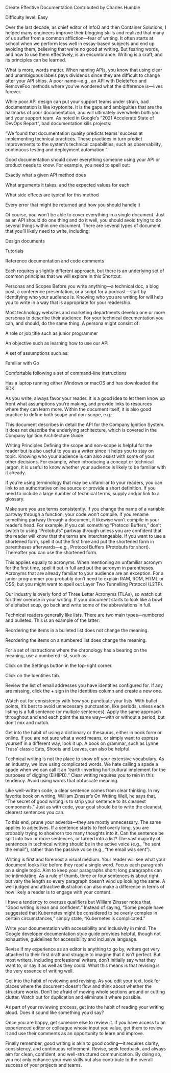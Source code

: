 Create Effective Documentation
Contributed by Charles Humble

Difficulty level: Easy

Over the last decade, as chief editor of InfoQ and then Container Solutions, I helped many engineers improve their blogging skills and realized that many of us suffer from a common affliction—fear of writing. It often starts at school when we perform less well in essay-based subjects and end up avoiding them, believing that we’re no good at writing. But fearing words, and how to use them effectively, is an encumbrance. Writing is a craft, and its principles can be learned.

What is more, words matter. When naming APIs, you know that using clear and unambiguous labels pays dividends since they are difficult to change after your API ships. A poor name—e.g., an API with DeleteFoo and RemoveFoo methods where you’ve wondered what the difference is—lives forever.

While poor API design can put your support teams under strain, bad documentation is like kryptonite. It is the gaps and ambiguities that are the hallmarks of poor documentation, and will ultimately overwhelm both you and your support team. As noted in Google’s “2021 Accelerate State of DevOps Report”, bad documentation kills projects:

“We found that documentation quality predicts teams’ success at implementing technical practices. These practices in turn predict improvements to the system’s technical capabilities, such as observability, continuous testing and deployment automation.”

Good documentation should cover everything someone using your API or product needs to know. For example, you need to spell out:

Exactly what a given API method does

What arguments it takes, and the expected values for each

What side effects are typical for this method

Every error that might be returned and how you should handle it

Of course, you won’t be able to cover everything in a single document. Just as an API should do one thing and do it well, you should avoid trying to do several things within one document. There are several types of document that you’ll likely need to write, including:

Design documents

Tutorials

Reference documentation and code comments

Each requires a slightly different approach, but there is an underlying set of common principles that we will explore in this Shortcut.

Personas and Scopes
Before you write anything—a technical doc, a blog post, a conference presentation, or a script for a podcast—start by identifying who your audience is. Knowing who you are writing for will help you to write in a way that is appropriate for your readership.

Most technology websites and marketing departments develop one or more personas to describe their audience. For your technical documentation you can, and should, do the same thing. A persona might consist of:

A role or job title such as junior programmer

An objective such as learning how to use our API

A set of assumptions such as:

Familiar with Go

Comfortable following a set of command-line instructions

Has a laptop running either Windows or macOS and has downloaded the SDK

As you write, always favor your reader. It is a good idea to let them know up front what assumptions you’re making, and provide links to resources where they can learn more. Within the document itself, it is also good practice to define both scope and non-scope, e.g.:

This document describes in detail the API for the Company Ignition System. It does not describe the underlying architecture, which is covered in the Company Ignition Architecture Guide.

Writing Principles
Defining the scope and non-scope is helpful for the reader but is also useful to you as a writer since it helps you to stay on topic. Knowing who your audience is can also assist with some of your other decisions. For example, when introducing a concept or technical jargon, it is useful to know whether your audience is likely to be familiar with it already.

If you’re using terminology that may be unfamiliar to your readers, you can link to an authoritative online source or provide a short definition. If you need to include a large number of technical terms, supply and/or link to a glossary.

Make sure you use terms consistently. If you change the name of a variable partway through a function, your code won’t compile. If you rename something partway through a document, it likewise won’t compile in your reader’s head. For example, if you call something “Protocol Buffers,” don’t switch to using “Protobufs” partway through unless you are confident that the reader will know that the terms are interchangeable. If you want to use a shortened form, spell it out the first time and put the shortened form in parentheses afterwards—e.g., Protocol Buffers (Protobufs for short). Thereafter you can use the shortened form.

This applies equally to acronyms. When mentioning an unfamiliar acronym for the first time, spell it out in full and put the acronym in parentheses. Acronyms that are already familiar to your audience are an exception. For a junior programmer you probably don’t need to explain RAM, ROM, HTML or CSS, but you might want to spell out Layer Two Tunnelling Protocol (L2TP).

Our industry is overly fond of Three Letter Acronyms (TLAs), so watch out for their overuse in your writing. If your document starts to look like a bowl of alphabet soup, go back and write some of the abbreviations in full.

Technical readers generally like lists. There are two main types—numbered and bulleted. This is an example of the latter:

Reordering the items in a bulleted list does not change the meaning.

Reordering the items on a numbered list does change the meaning.

For a set of instructions where the chronology has a bearing on the meaning, use a numbered list, such as:

Click on the Settings button in the top-right corner.

Click on the Identities tab.

Review the list of email addresses you have identities configured for. If any are missing, click the + sign in the Identities column and create a new one.

Watch out for consistency with how you punctuate your lists. With bullet points, it’s best to avoid unnecessary punctuation, like periods, unless each listing is a full sentence (or multiple sentences). Apply the same approach throughout and end each point the same way—with or without a period, but don’t mix and match.

Get into the habit of using a dictionary or thesaurus, either in book form or online. If you are not sure what a word means, or simply want to express yourself in a different way, look it up. A book on grammar, such as Lynne Truss’ classic Eats, Shoots and Leaves, can also be helpful.

Technical writing is not the place to show off your extensive vocabulary. As an industry, we love using complicated words. We hate calling a spade a spade when we can call it an “earth-inverting horticultural implement for the purposes of digging (EIHIPD).” Clear writing requires you to rein in this tendency. Avoid using words that obfuscate meaning.

Like well-written code, a clear sentence comes from clear thinking. In my favorite book on writing, William Zinsser’s On Writing Well, he says that, “The secret of good writing is to strip your sentence to its cleanest components.” Just as with code, your goal should be to write the cleanest, clearest sentences you can.

To this end, prune your adverbs—they are mostly unnecessary. The same applies to adjectives. If a sentence starts to feel overly long, you are probably trying to shoehorn too many thoughts into it. Can the sentence be split into two or more sentences, or turned into a list? The vast majority of sentences in technical writing should be in the active voice (e.g., “he sent the email”), rather than the passive voice (e.g., “the email was sent”).

Writing is first and foremost a visual medium. Your reader will see what your document looks like before they read a single word. Focus each paragraph on a single topic. Aim to keep your paragraphs short; long paragraphs can be intimidating. As a rule of thumb, three or four sentences is about right, but vary the length so every paragraph doesn’t wind up looking the same. A well judged and attractive illustration can also make a difference in terms of how likely a reader is to engage with your content.

I have a tendency to overuse qualifiers but William Zinsser notes that, “Good writing is lean and confident.” Instead of saying, “Some people have suggested that Kubernetes might be considered to be overly complex in certain circumstances,” simply state, “Kubernetes is complicated.”

Write your documentation with accessibility and inclusivity in mind. The Google developer documentation style guide provides helpful, though not exhaustive, guidelines for accessibility and inclusive language.

Revise
If my experience as an editor is anything to go by, writers get very attached to their first draft and struggle to imagine that it isn’t perfect. But most writers, including professional writers, don’t initially say what they want to, or say it as well as they could. What this means is that revising is the very essence of writing well.

Get into the habit of reviewing and revising. As you edit your text, look for places where the document doesn’t flow and think about whether the structure works. Don’t be afraid of moving whole sections around or cutting clutter. Watch out for duplication and eliminate it where possible.

As part of your reviewing process, get into the habit of reading your writing aloud. Does it sound like something you’d say?

Once you are happy, get someone else to review it. If you have access to an experienced editor or colleague whose input you value, get them to review it and use their comments as an opportunity to learn and improve.

Finally remember, good writing is akin to good coding—it requires clarity, consistency, and continuous refinement. Revise, seek feedback, and always aim for clean, confident, and well-structured communication. By doing so, you not only enhance your own skills but also contribute to the overall success of your projects and teams.